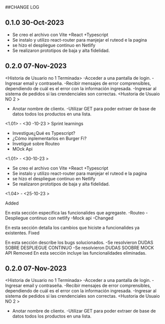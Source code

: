 ##CHANGE LOG
## 0.1.0 30-Oct-2023
- Se creo el archivo con Vite +React +Typescript
- Se instalo y utilizo react-router para manjejar el ruteod e la pagina
- se hizo el despliegue continuo en Netlify
- Se realizaron prototipos de baja y alta fidelidad.
## 0.2.0 07-Nov-2023
<Historia de Usuario no 1 Terminada>
 -Acceder a una pantalla de login.
 -Ingresar email y contraseña.
 -Recibir mensajes de error comprensibles, dependiendo de cuál es el error con la información ingresada.
 -Ingresar al sistema de pedidos si las crendenciales son correctas.
<Hustoria de Usuaio NO 2 >
 - Anotar nombre de clientx.
 -Utilizar GET para poder extraer de base de datos todos los productos en una lista. 
 


<1.01> - <30 -10-23 >
Sprint learnings
  - Investigue¿Qué es Typescript?
  - ¿Cómo inplementarlos en Burger Fi?
  - Invetigué sobre Routeo
  - MOck Api

<1.01> - <30-10-23 >
- Se creo el archivo con Vite +React +Typescript
- Se instalo y utilizo react-router para manjejar el ruteod e la pagina
- se hizo el despliegue continuo en Netlify
- Se realizaron prototipos de baja y alta fidelidad.

<1.04> - <25-10-23 >

Added

En esta sección especifica las funcionalides que agregaste. 
-Routeo
-Despliegue continuo con netlify
-Mock api
-Changed

En esta sección detalla los cambios que hiciste a funcionalides ya existentes. 
Fixed

En esta sección describe los bugs solucionados. 
-Se resolvieron DUDAS SOBRE DESPLIEGUE CONTINUO 
-Se resolvieron DUDAS SOOBRE MOCK API
Removed
En esta sección incluye las funcionalidades eliminadas. 
## 0.2.0 07-Nov-2023
<Historia de Usuario no 1 Terminada>
 -Acceder a una pantalla de login.
 -Ingresar email y contraseña.
 -Recibir mensajes de error comprensibles, dependiendo de cuál es el error con la información ingresada.
 -Ingresar al sistema de pedidos si las crendenciales son correctas.
<Hustoria de Usuaio NO 2 >
 - Anotar nombre de clientx.
 -Utilizar GET para poder extraer de base de datos todos los productos en una lista. 


